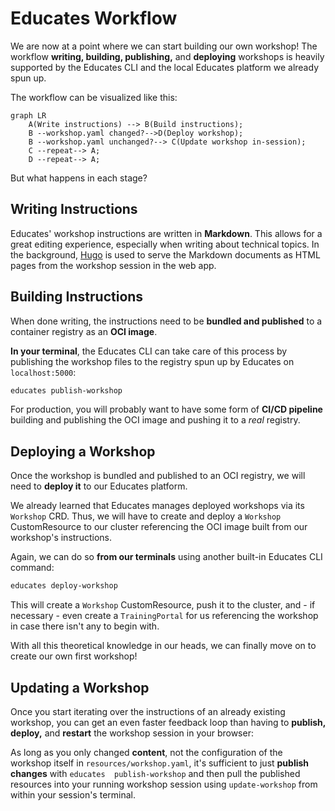 # Educates Workflow

We are now at a point where we can start building our own workshop! The workflow **writing, building, publishing,** and **deploying** workshops is heavily supported by the Educates CLI and the local Educates
platform we already spun up.

The workflow can be visualized like this:

```mermaid
graph LR
    A(Write instructions) --> B(Build instructions);
    B --workshop.yaml changed?-->D(Deploy workshop);
    B --workshop.yaml unchanged?--> C(Update workshop in-session);
    C --repeat--> A;
    D --repeat--> A;
```

But what happens in each stage?

## Writing Instructions

Educates' workshop instructions are written in **Markdown**. This allows for a great editing experience, especially when writing about technical topics. In the background, [Hugo](https://gohugo.io) is used to serve the Markdown documents as HTML pages from the workshop session in the web app.

## Building Instructions

When done writing, the instructions need to be **bundled and published** to a container registry as an **OCI image**.

**In your terminal**, the Educates CLI can take care of this process by publishing the workshop files to the registry spun up by Educates on `localhost:5000`:

```sh title="Publishing a workshop to the local Educates registry"
educates publish-workshop
```

For production, you will probably want to have some form of **CI/CD pipeline** building and publishing the OCI image and pushing it to a _real_ registry.

## Deploying a Workshop

Once the workshop is bundled and published to an OCI registry, we will need to **deploy it** to our Educates
platform.

We already learned that Educates manages deployed workshops via its `Workshop` CRD. Thus, we will
have to create and deploy a `Workshop` CustomResource to our cluster referencing the OCI image built from
our workshop's instructions.

Again, we can do so **from our terminals** using another built-in Educates CLI command:

```sh title="Deploying a workshop to the local Educates cluster"
educates deploy-workshop
```

This will create a `Workshop` CustomResource, push it to the cluster, and - if necessary - even create a `TrainingPortal` for us referencing the workshop in case there isn't any to begin with.

With all this theoretical knowledge in our heads, we can finally move on to create our own first workshop!

## Updating a Workshop

Once you start iterating over the instructions of an already existing workshop, you can get an even faster feedback loop than having to **publish, deploy,** and **restart** the workshop session in your browser:

As long as you only changed **content**, not the configuration of the workshop itself in 
`resources/workshop.yaml`, it's sufficient to just **publish changes** with `educates 
publish-workshop` and then pull the published resources into your running workshop session
using `update-workshop` from within your session's terminal.
